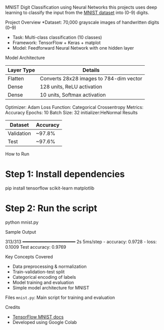 MNIST Digit Classification using Neural Networks
this projects uses deep learning to classify the input from the [MNIST dataset](http://yann.lecun.com/exdb/mnist/) into (0-9) digits.

Project Overview
*Dataset: 70,000 grayscale images of handwritten digits (0–9)
* Task: Multi-class classification (10 classes)
* Framework: TensorFlow + Keras +  matplot
* Model: Feedforward Neural Network with one hidden layer

Model Architecture

| Layer Type | Details                                 |
| ---------- | --------------------------------------- |
| Flatten    | Converts 28x28 images to 784-dim vector |
| Dense      | 128 units, ReLU activation              |
| Dense      | 10 units, Softmax activation            |

Optimizer: Adam
Loss Function: Categorical Crossentropy
Metrics: Accuracy
Epochs: 10
Batch Size: 32
initializer:HeNormal
 Results

| Dataset    | Accuracy |
| ---------- | -------- |
| Validation | \~97.8%    |
| Test       | \~97.6%    |


How to Run
# Step 1: Install dependencies
pip install tensorflow scikit-learn matplotlib

# Step 2: Run the script
python mnist.py

Sample Output

313/313 ━━━━━━━━━━━━━━━━━━━━ 2s 5ms/step - accuracy: 0.9728 - loss: 0.1009
Test accuracy: 0.9769

Key Concepts Covered

* Data preprocessing & normalization
* Train-validation-test split
* Categorical encoding of labels
* Model training and evaluation
* Simple model architecture for MNIST

Files
 `mnist.py`: Main script for training and evaluation

Credits
* [TensorFlow MNIST docs](https://www.tensorflow.org/datasets/catalog/mnist)
* Developed using Google Colab




